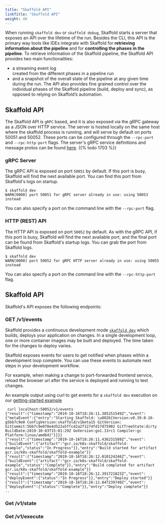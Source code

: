 ```yaml
---
title: "Skaffold API"
linkTitle: "Skaffold API"
weight: 40
---
```


When running `skaffold dev` or `skaffold debug`, Skaffold starts a server that exposes an API over the lifetime of the run.
Besides the CLI, this API is the primary way tools like IDEs integrate with Skaffold for **retrieving information about the pipeline** and for **controlling the phases in the pipeline**. To  retrieve information of the Skaffold pipeline, the Skaffold API provides two main functionalities: 
- a streaming event log  
created from the different phases in a pipeline run
- and a snapshot of the overall state of the pipeline at any given time during the run.
The API also provides fine grained control over the individual phases of the Skaffold
pipeline (build, deploy and sync), as opposed to relying on Skaffold’s automation.


## Skaffold API 
The Skaffold API is `gRPC` based, and it is also exposed via the gRPC gateway as a JSON over HTTP service.
The server is hosted locally on the same host where the skaffold process is running, and will serve by default on ports 50051 and 50052. These ports can be configured through the `--rpc-port` and `--rpc-http-port` flags.
The server's gRPC service definitions and message protos can be found [here](/#). 
{{% todo 1703 %}}

### gRPC Server

The gRPC API is exposed on port `50051` by default. If this port is busy, Skaffold will find the next available port. 
You can find this port from Skaffold's logs on startup.

```code
$ skaffold dev
WARN[0000] port 50051 for gRPC server already in use: using 50053 instead 
``` 
You can also specify a port on the command line with the `--rpc-port` flag.


### HTTP (REST) API  
The HTTP API is exposed on port `50052` by default. As with the gRPC API, if this port is busy, Skaffold will find the next available port, and the final port can be found from Skaffold's startup logs.
You can grab the port from Skaffold logs.

```code
$ skaffold dev
WARN[0000] port 50052 for gRPC HTTP server already in use: using 50055 instead 
``` 
You can also specify a port on the command line with the `--rpc-http-port` flag.


## Skaffold API
Skaffold's API exposes the following endpoints:

### GET /v1/events

Skaffold provides a continuous development mode [`skaffold dev`](../modes/#skaffold_dev) which builds, deploys
your application on changes. In a single development loop, one or more container images
may be built and deployed. The time taken for the changes to deploy varies.

Skaffold exposes events for users to get notified when phases within a development loop
complete. 
You can use these events to automate next steps in your development workflow. 

For example, when making a change to port-forwarded frontend service, reload the 
browser url after the service is deployed and running to test changes.

An example output using curl to get events for a `skaffold dev` execution on our [getting-started example](https://github.com/GoogleContainerTools/skaffold/tree/master/examples/getting-started)
```code
 curl localhost:50052/v1/events
{"result":{"timestamp":"2019-10-16T18:26:11.385251549Z","event":{"metaEvent":{"entry":"Starting Skaffold: \u0026{Version:v0.39.0-16-g5bb7c9e0 ConfigVersion:skaffold/v1beta15 GitVersion: GitCommit:5bb7c9e078e4d522a5ffc42a2f1274fd17d75902 GitTreeState:dirty BuildDate:2019-10-03T15:01:29Z GoVersion:go1.13rc1 Compiler:gc Platform:linux/amd64}"}}}}
{"result":{"timestamp":"2019-10-16T18:26:11.436231589Z","event":{"buildEvent":{"artifact":"gcr.io/k8s-skaffold/skaffold-example","status":"In Progress"}},"entry":"Build started for artifact gcr.io/k8s-skaffold/skaffold-example"}}
{"result":{"timestamp":"2019-10-16T18:26:12.010124246Z","event":{"buildEvent":{"artifact":"gcr.io/k8s-skaffold/skaffold-example","status":"Complete"}},"entry":"Build completed for artifact gcr.io/k8s-skaffold/skaffold-example"}}
{"result":{"timestamp":"2019-10-16T18:26:12.391721823Z","event":{"deployEvent":{"status":"In Progress"}},"entry":"Deploy started"}}
{"result":{"timestamp":"2019-10-16T18:26:12.847239740Z","event":{"deployEvent":{"status":"Complete"}},"entry":"Deploy complete"}}
..
```
### Get /v1/state


### Get /v1/execute
